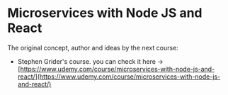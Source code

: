 # Microservices with Node JS and React


The original concept, author and ideas by the next course:

- Stephen Grider's course.
you can check it here -> [https://www.udemy.com/course/microservices-with-node-js-and-react/](https://www.udemy.com/course/microservices-with-node-js-and-react/)